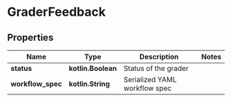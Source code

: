 
# GraderFeedback

## Properties
Name | Type | Description | Notes
------------ | ------------- | ------------- | -------------
**status** | **kotlin.Boolean** | Status of the grader | 
**workflow_spec** | **kotlin.String** | Serialized YAML workflow spec | 



